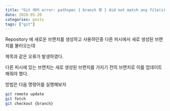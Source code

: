 ```yaml
---
title: "Git 에러 error: pathspec { branch 명 } did not match any file(s) known to git."
date: 2020-05-20
categories: posts
tags: ["git"]
---
```


Repository 에 새로운 브랜치를 생성하고 사용하던중 다른 피시에서 새로 생성된 브랜치를 불러오는데

제목과 같은 오류가 발생하였다.

다른 피시에 있는 브랜치는 새로 생성된 브랜치를 가지기 전의 브랜치로 이를 업데이트해줘야 했다.

방법은 다음 명령어를 실행해보자

```sh
git remote update
git fetch
git checkout {branch}
```